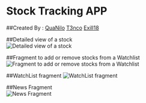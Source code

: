 # Stock Tracking APP  

##Created By : 
[QuaNilo](https://github.com/QuaNilo)
[T3nco](https://github.com/T3nco)
[Exill18](https://github.com/Exill18)


##Detailed view of a stock  
![Detailed view of a stock](https://github.com/QuaNilo/TPSIMobileProjecto/blob/velez/Screenshot%202023-12-03%20192911.png)

##Fragment to add or remove stocks from a Watchlist  
![Fragment to add or remove stocks from a Watchlist](https://github.com/QuaNilo/TPSIMobileProjecto/blob/velez/Screenshot%202023-12-03%20192924.png)

##WatchList fragment
![WatchList fragment](https://github.com/QuaNilo/TPSIMobileProjecto/blob/velez/Screenshot%202023-12-03%20192930.png)

##News Fragment  
![News Fragment](https://github.com/QuaNilo/TPSIMobileProjecto/blob/velez/Screenshot%202023-12-03%20192937.png)
